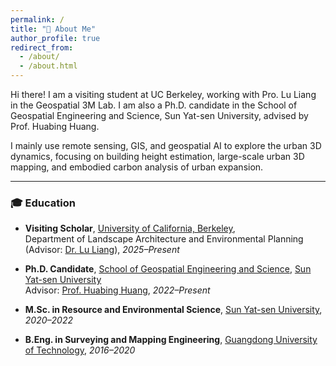 ```yaml
---
permalink: /
title: "👋 About Me"
author_profile: true
redirect_from: 
  - /about/
  - /about.html
---
```


Hi there! I am a visiting student at UC Berkeley, working with Pro. Lu Liang in the Geospatial 3M Lab. I am also a Ph.D. candidate in the School of Geospatial Engineering and Science, Sun Yat-sen University, advised by Prof. Huabing Huang. 

I mainly use remote sensing, GIS, and geospatial AI to explore the urban 3D dynamics, focusing on building height estimation, large-scale urban 3D mapping, and embodied carbon analysis of urban expansion. 

---

### 🎓 Education

- **Visiting Scholar**, [University of California, Berkeley](https://www.berkeley.edu/),  
  Department of Landscape Architecture and Environmental Planning (Advisor: [Dr. Lu Liang](https://laep.berkeley.edu/people/lu-liang/)), *2025–Present*

- **Ph.D. Candidate**, [School of Geospatial Engineering and Science](https://rsst.sysu.edu.cn/), [Sun Yat-sen University](https://www.sysu.edu.cn/)  
  Advisor: [Prof. Huabing Huang](https://rsst.sysu.edu.cn/teacher/huanghuabing), *2022–Present*

- **M.Sc. in Resource and Environmental Science**, [Sun Yat-sen University](https://www.sysu.edu.cn/), *2020–2022*

- **B.Eng. in Surveying and Mapping Engineering**, [Guangdong University of Technology](https://www.gdut.edu.cn/), *2016–2020*


